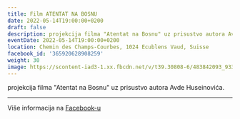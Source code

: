 ```yaml
---
title: Film ATENTAT NA BOSNU
date: 2022-05-14T19:00:00+0200
draft: false
description: projekcija filma "Atentat na Bosnu" uz prisustvo autora Avde Huseinovića.
eventDate: 2022-05-14T19:00:00+0200
location: Chemin des Champs-Courbes, 1024 Ecublens Vaud, Suisse
facebook_id: '365920628908259'
weight: 30
image: https://scontent-iad3-1.xx.fbcdn.net/v/t39.30808-6/483842093_9330013443761058_8599832410174975788_n.jpg?_nc_cat=104&ccb=1-7&_nc_sid=9e60e4&_nc_ohc=rrSJ2-AO_kcQ7kNvwGIV8-K&_nc_oc=AdmtEpB0oHJkVTSd2R4OAZOMqpoTnD9zO72-UZvzuCrFTB6dTvykWf4Ph3QD0j6tVxE&_nc_zt=23&_nc_ht=scontent-iad3-1.xx&edm=ABTKTjYEAAAA&_nc_gid=VvQCtTXQgJfxGMPa0GDMJg&oh=00_AfNtI9ybhC2KvWfI5fzDwtTgZT_qJGJ0GDQos93TcdDuEg&oe=6853FE53
---
```


projekcija filma "Atentat na Bosnu" uz prisustvo autora Avde Huseinovića.

---

Više informacija na [Facebook-u](https://facebook.com/events/365920628908259)